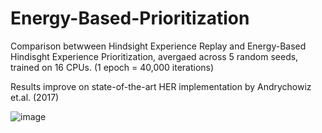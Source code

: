 # Energy-Based-Prioritization

Comparison betwween Hindsight Experience Replay and Energy-Based Hindisght Experience Prioritization, avergaed across 5 random seeds, trained on 16 CPUs. (1 epoch = 40,000 iterations)

Results improve on state-of-the-art HER implementation by Andrychowiz et.al. (2017)

![image](https://user-images.githubusercontent.com/31866965/75350590-139c1400-58a7-11ea-95bc-a2a3cc9f0e12.png)
